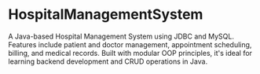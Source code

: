 # HospitalManagementSystem
A Java-based Hospital Management System using JDBC and MySQL. Features include patient and doctor management, appointment scheduling, billing, and medical records. Built with modular OOP principles, it's ideal for learning backend development and CRUD operations in Java.
